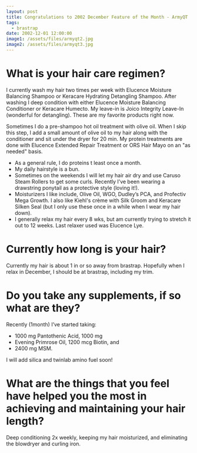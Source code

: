 ```yaml
---
layout: post
title: Congratulations to 2002 December Feature of the Month - ArmyQT
tags:
  - brastrap
date: 2002-12-01 12:00:00
image1: /assets/files/armyqt2.jpg
image2: /assets/files/armyqt3.jpg
---
```

# What is your hair care regimen?

I currently wash my hair two times per week with Elucence Moisture Balancing Shampoo or Keracare Hydrating Detangling Shampoo. After washing I deep condition with either Elucence Moisture Balancing Conditioner or Keracare Humecto. My leave-in is Joico Integrity Leave-In (wonderful for detangling). These are my favorite products right now.

Sometimes I do a pre-shampoo hot oil treatment with olive oil. When I skip this step, I add a small amount of olive oil to my hair along with the conditioner and sit under the dryer for 20 min. My protein treatments are done with Elucence Extended Repair Treatment or ORS Hair Mayo on an "as needed" basis.

* As a general rule, I do proteins t least once a month.
* My daily hairstyle is a bun.
* Sometimes on the weekends I will let my hair air dry and use Caruso Steam Rollers to get some curls. Recently I’ve been wearing a drawstring ponytail as a protective style (loving it!).
* Moisturizers I like include, Olive Oil, WGO, Dudley’s PCA, and Profectiv Mega Growth. I also like Kiehl's crème with Silk Groom and Keracare Silken Seal (but I only use these once in a while when I wear my hair down).
* I generally relax my hair every 8 wks, but am currently trying to stretch it out to 12 weeks. Last relaxer used was Elucence Lye.

# Currently how long is your hair?

Currently my hair is about 1 in or so away from brastrap. Hopefully when I relax in December, I should be at brastrap, including my trim.

# Do you take any supplements, if so what are they?

Recently (1month) I’ve started taking:

* 1000 mg Pantothenic Acid, 1000 mg
* Evening Primrose Oil, 1200 mcg Biotin, and
* 2400 mg MSM.

I will add silica and twinlab amino fuel soon!

# What are the things that you feel have helped you the most in achieving and maintaining your hair length?

Deep conditioning 2x weekly, keeping my hair moisturized, and eliminating the blowdryer and curling iron.